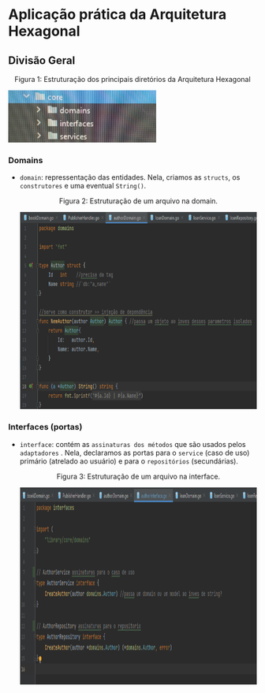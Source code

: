# Aplicação prática da Arquitetura Hexagonal

## Divisão Geral

<p> <center> Figura 1: Estruturação dos principais diretórios da Arquitetura Hexagonal </center> </p>   
   <img src="Figuras/Estrutura-hexagonal.jpg" alt=""
    title="Figura 1: Estruturação dos principais diretórios da Arquitetura Hexagonal" width="300" height="auto"/>
    
### Domains
* ```domain```: repressentação das entidades. Nela, criamos as ```structs```, os ```construtores``` e uma eventual ```String()```.

   <p> <center> Figura 2: Estruturação de um arquivo na domain. </center> </p>   
   <img src="Figuras/domainAuthor.png" alt=""
    title="Figura 2: Estruturação de um arquivo na domain." width="auto" height="400"/>

### Interfaces (portas)
* ```interface```: contém as ```assinaturas dos métodos``` que são usados pelos ```adaptadores``` . Nela, declaramos as portas para o ```service``` (caso de uso) primário (atrelado ao usuário) e para o ```repositórios``` (secundárias).

   <p> <center> Figura 3: Estruturação de um arquivo na interface. </center> </p>   
   <img src="Figuras/interfaceAuthor.png" alt=""
    title="Figura 2: Estruturação de um arquivo na interface." width="auto" height="400"/>
    
### 
